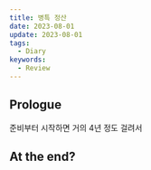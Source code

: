 ```yaml
---
title: 병특 정산
date: 2023-08-01
update: 2023-08-01
tags:
  - Diary
keywords:
  - Review
---
```


## Prologue

준비부터 시작하면 거의 4년 정도 걸려서   

## At the end?

